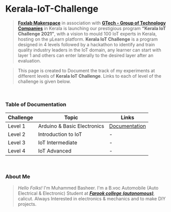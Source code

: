 # Kerala-IoT-Challenge

> [**Foxlab Makerspace**](https://www.facebook.com/foxlabmakerspace/) in association with [**GTech - Group of Technology Companies**](https://atfg.gtechindia.org/) in Kerala is launching our prestigious program **“Kerala IoT Challenge 2021”**, with a vision to mould 100 IoT experts in Kerala, hosting on the µLearn platform. **Kerala IoT Challenge** is a program designed in 4 levels followed by a hackathon to identify and train quality industry leaders in the IoT domain, any learner can start with layer 1 and others can enter laterally to the desired layer after an evaluation.

> This page is created  to Document the track of my experiments at different levels of **Kerala IoT Challenge**. Links to each of level of the challenge is given below. 
<br>

 
### Table of Documentation
| Challenge | Topic | Links |
| --- | --- | --- |  
| Level 1 | Arduino & Basic Electronics |[Documentation](link)|
| Level 2 | Introduction to IoT | - |
| Level 3 | IoT Intermediate| - |
| Level 4 | IoT Advanced    | - |

<br>

### About Me
> _Hello Folks!_  I'm Muhammed Basheer. I'm a B.voc Automobile (Auto Electrical & Electronic) Student at _[**Farook college (autonomous)**](https://www.farookcollege.ac.in/),_ calicut. Always Interested in electronics & mechanics and to make DIY projects.

